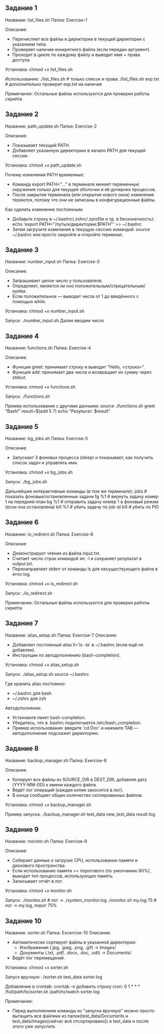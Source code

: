 ## Задание 1
Название: list_files.sh
Папка: Exercise-1

Описание:
  - Перечисляет все файлы и директории в текущей директории с указанием типа.
  - Проверяет наличие конкретного файла (если передан аргумент).
  - Проходит в цикле по каждому файлу и выводит имя + права доступа.

Установка:
  chmod +x list_files.sh

Использование:
  ./list_files.sh            # только список и права
  ./list_files.sh exp.txt # дополнительно проверит exp.txt на наличие

Примечание:
Остальные файлы используются для проверки работы скрипта

## Задание 2
Название: path_update.sh
Папка: Exercise-2

Описание:
  - Показывает текущий PATH.
  - Добавляет указанную директорию в начало PATH для текущей сессии.

Установка:
  chmod +x path_update.sh

Почему изменения PATH временные:
  - Команда export PATH="..." в терминале меняет переменную окружения только для текущей оболочки и её дочерних процессов.
  - После закрытия терминала (или открытия нового окна) изменения теряются, потому что они не записаны в конфигурационные файлы.

Как сделать изменение постоянным:
  - Добавьте строку в ~/.bashrc(.zshrc/.zprofile и тд. в бесконечность):
      echo 'export PATH="/путь/к/директории:$PATH"' >> ~/.bashrc
  - Затем загрузите изменения в текущую сессию командой:
      source ~/.bashrc
    или просто закройте и откройте терминал.

## Задание 3
Название: number_input.sh
Папка: Exercise-3

Описание:
  - Запрашивает целое число у пользователя.
  - Определяет, является ли оно положительным/отрицательным/нулём.
  - Если положительное — выводит числа от 1 до введённого с помощью while.

Установка:
  chmod +x number_input.sh

Запуск:
  ./number_input.sh
  Далее вводим число

## Задание 4
Название: functions.sh
Папка: Exercise-4

Описание:
  - Функция greet: принимает строку и выводит "Hello, <строка>".
  - Функция add: принимает два числа и возвращает их сумму через stdout.

Установка:
  chmod +x functions.sh

Запуск:
  ./functions.sh

Пример использования с другими данными:
  source ./functions.sh
  greet "Bash!"
  result=$(add 5 7)
  echo "Результат: $result"

## Задание 5
Название: bg_jobs.sh
Папка: Exercise-5

Описание:
  - Запускает 3 фоновых процесса (sleep) и показывает, как получить список задач и управлять ими.

Установка:
  chmod +x bg_jobs.sh

Запуск:
  ./bg_jobs.sh

Дальнейшие интерактивные команды (в том же терминале):
  jobs         # показать фоновые/остановленные задачи
  fg %1        # вернуть задачу номер 1 на передний план
  bg %1        # отправить задачу номер 1 в фоновый режим (если она остановлена)
  kill %1      # убить задачу по job-id
  kill <PID>   # убить по PID

## Задание 6
Название: io_redirect.sh
Папка: Exercise-6

Описание:
  - Демонстрирует чтение из файла input.txt.
  - Считает число строк командой wc -l и сохраняет результат в output.txt.
  - Перенаправляет stderr от команды ls для несуществующего файла в error.log.

Установка:
  chmod +x io_redirect.sh

Запуск:
  ./io_redirect.sh

Примечание:
Остальные файлы используются для проверки работы скрипта

## Задание 7
Название: alias_setup.sh
Папка: Exercise-7
Описание:
  - Добавляет постоянный alias ll='ls -la' в ~/.bashrc (если ещё не добавлен).
  - Инструкции по автодополнению (bash-completion).

Установка:
  chmod +x alias_setup.sh

Запуск:
  ./alias_setup.sh
  source ~/.bashrc

Где хранить alias постоянно:
  - ~/.bashrc для bash
  - ~/.zshrc для zsh

Автодополнение:
  - Установите пакет bash-completion.
  - Убедитесь, что в .bashrc подключается /etc/bash_completion.
  - Пример использования: введите 'cd Doc' и нажмите TAB — автодополнение подскажет директорию.

## Задание 8
Название: backup_manager.sh
Папка: Exercise-8

Описание:
  - Копирует все файлы из SOURCE_DIR в DEST_DIR, добавляя дату (YYYY-MM-DD) к имени каждого файла.
  - Ведёт лог операций (каждая копия заносится в лог).
  - В конце сообщает общее количество скопированных файлов.

Установка:
  chmod +x backup_manager.sh

Пример запуска:
  ./backup_manager.sh test_data new_test_data result.log

## Задание 9
Название: monitor.sh
Папка: Exercise-9

Описание:
  - Собирает данные о загрузке CPU, использовании памяти и дискового пространства.
  - Если использование памяти >= порогового (по умолчанию 80%), выводит топ процессов, использующих память.
  - Записывает отчёт в лог.

Установка:
  chmod +x monitor.sh

Запуск:
  ./monitor.sh            # лог -> ./system_monitor.log
  ./monitor.sh my.log 75  # лог -> my.log, порог 75%

## Задание 10
Название: sorter.sh
Папка: Excercise-10
Описание:
  - Автоматически сортирует файлы в указанной директории:
    - Изображения (.jpg, .jpeg, .png, .gif) -> Images/
    - Документы (.txt, .pdf, .docx, .doc, .odt) -> Documents/
  - Ведёт лог перемещений.

Установка:
  chmod +x sorter.sh

Запуск вручную:
  ./sorter.sh test_data sorter.log

Добавление в crontab:
  crontab -e
  добавить строку cron:
  0 1 * * * /full/path/to/sorter.sh /path/to/watch sorter.log

Примечание:
  - Перед выполнением команды из "запуска вручную" можно просто вытащить все файлики из папок(test_data/Documents и test_data/Images(сейчас всё отсортировано)) в test_data и после этого уже запустить

